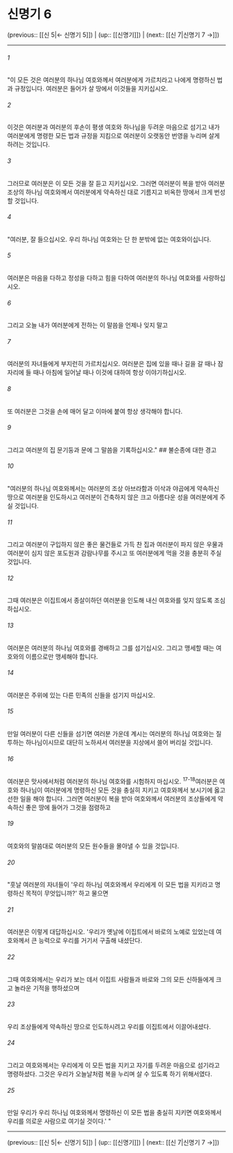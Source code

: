 # 신명기 6

(previous:: [[신 5|← 신명기 5]]) | (up:: [[신명기]]) | (next:: [[신 7|신명기 7 →]])

***




###### 1 

"이 모든 것은 여러분의 하나님 여호와께서 여러분에게 가르치라고 나에게 명령하신 법과 규정입니다. 여러분은 들어가 살 땅에서 이것들을 지키십시오. 



###### 2 

이것은 여러분과 여러분의 후손이 평생 여호와 하나님을 두려운 마음으로 섬기고 내가 여러분에게 명령한 모든 법과 규정을 지킴으로 여러분이 오랫동안 번영을 누리며 살게 하려는 것입니다. 



###### 3 

그러므로 여러분은 이 모든 것을 잘 듣고 지키십시오. 그러면 여러분이 복을 받아 여러분 조상의 하나님 여호와께서 여러분에게 약속하신 대로 기름지고 비옥한 땅에서 크게 번성할 것입니다. 



###### 4 

"여러분, 잘 들으십시오. 우리 하나님 여호와는 단 한 분밖에 없는 여호와이십니다. 



###### 5 

여러분은 마음을 다하고 정성을 다하고 힘을 다하여 여러분의 하나님 여호와를 사랑하십시오. 



###### 6 

그리고 오늘 내가 여러분에게 전하는 이 말씀을 언제나 잊지 말고 



###### 7 

여러분의 자녀들에게 부지런히 가르치십시오. 여러분은 집에 있을 때나 길을 갈 때나 잠자리에 들 때나 아침에 일어날 때나 이것에 대하여 항상 이야기하십시오. 



###### 8 

또 여러분은 그것을 손에 매어 달고 이마에 붙여 항상 생각해야 합니다. 



###### 9 

그리고 여러분의 집 문기둥과 문에 그 말씀을 기록하십시오." ## 불순종에 대한 경고 



###### 10 

"여러분의 하나님 여호와께서는 여러분의 조상 아브라함과 이삭과 야곱에게 약속하신 땅으로 여러분을 인도하시고 여러분이 건축하지 않은 크고 아름다운 성을 여러분에게 주실 것입니다. 



###### 11 

그리고 여러분이 구입하지 않은 좋은 물건들로 가득 찬 집과 여러분이 파지 않은 우물과 여러분이 심지 않은 포도원과 감람나무를 주시고 또 여러분에게 먹을 것을 충분히 주실 것입니다. 



###### 12 

그때 여러분은 이집트에서 종살이하던 여러분을 인도해 내신 여호와를 잊지 않도록 조심하십시오. 



###### 13 

여러분은 여러분의 하나님 여호와를 경배하고 그를 섬기십시오. 그리고 맹세할 때는 여호와의 이름으로만 맹세해야 합니다. 



###### 14 

여러분은 주위에 있는 다른 민족의 신들을 섬기지 마십시오. 



###### 15 

만일 여러분이 다른 신들을 섬기면 여러분 가운데 계시는 여러분의 하나님 여호와는 질투하는 하나님이시므로 대단히 노하셔서 여러분을 지상에서 쓸어 버리실 것입니다. 



###### 16 

여러분은 맛사에서처럼 여러분의 하나님 여호와를 시험하지 마십시오. <sup class="versenum">17-18</sup>여러분은 여호와 하나님이 여러분에게 명령하신 모든 것을 충실히 지키고 여호와께서 보시기에 옳고 선한 일을 해야 합니다. 그러면 여러분이 복을 받아 여호와께서 여러분의 조상들에게 약속하신 좋은 땅에 들어가 그것을 점령하고 



###### 19 

여호와의 말씀대로 여러분의 모든 원수들을 몰아낼 수 있을 것입니다. 



###### 20 

"훗날 여러분의 자녀들이 '우리 하나님 여호와께서 우리에게 이 모든 법을 지키라고 명령하신 목적이 무엇입니까?' 하고 물으면 



###### 21 

여러분은 이렇게 대답하십시오. '우리가 옛날에 이집트에서 바로의 노예로 있었는데 여호와께서 큰 능력으로 우리를 거기서 구출해 내셨단다. 



###### 22 

그때 여호와께서는 우리가 보는 데서 이집트 사람들과 바로와 그의 모든 신하들에게 크고 놀라운 기적을 행하셨으며 



###### 23 

우리 조상들에게 약속하신 땅으로 인도하시려고 우리를 이집트에서 이끌어내셨다. 



###### 24 

그리고 여호와께서는 우리에게 이 모든 법을 지키고 자기를 두려운 마음으로 섬기라고 명령하셨다. 그것은 우리가 오늘날처럼 복을 누리며 살 수 있도록 하기 위해서였다. 



###### 25 

만일 우리가 우리 하나님 여호와께서 명령하신 이 모든 법을 충실히 지키면 여호와께서 우리를 의로운 사람으로 여기실 것이다.' "

***

(previous:: [[신 5|← 신명기 5]]) | (up:: [[신명기]]) | (next:: [[신 7|신명기 7 →]])
